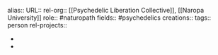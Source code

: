 alias::
URL::
rel-org:: [[Psychedelic Liberation Collective]], [[Naropa University]]
role:: #naturopath
fields:: #psychedelics
creations::
tags:: person
rel-projects::


-


-